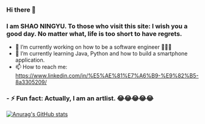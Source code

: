 ### Hi there 👋
### I am SHAO NINGYU. To those who visit this site: I wish you a good day. No matter what, life is too short to have regrets.


- 🔭 I’m currently working on how to be a software engineer :clap::clap::clap:
- 🌱 I’m currently learning Java, Python and how to build a smartphone application.
- 📫 How to reach me: https://www.linkedin.com/in/%E5%AE%81%E7%A6%B9-%E9%82%B5-8a3305209/
### - ⚡ Fun fact: Actually, I am an artlist.   :joy::joy::joy::joy::joy:


[![Anurag's GitHub stats](https://github-readme-stats.vercel.app/api?username=shaoningyu1231)](https://github.com/anuraghazra/github-readme-stats)
